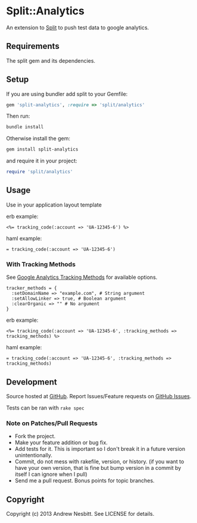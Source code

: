 # Split::Analytics

An extension to [Split](http://github.com/andrew/split) to push test data to google analytics.

## Requirements

The split gem and its dependencies.

## Setup

If you are using bundler add split to your Gemfile:

```ruby
gem 'split-analytics', :require => 'split/analytics'
```

Then run:

```bash
bundle install
```

Otherwise install the gem:

```bash
gem install split-analytics
```

and require it in your project:

```ruby
require 'split/analytics'
```

## Usage

Use in your application layout template

erb example:

```erb
<%= tracking_code(:account => 'UA-12345-6') %>
```

haml example:

```haml
= tracking_code(:account => 'UA-12345-6')
```

### With Tracking Methods

See [Google Analytics Tracking Methods](https://developers.google.com/analytics/devguides/collection/gajs/methods/) for available options.

```
tracker_methods = {
  :setDomainName => "example.com", # String argument
  :setAllowLinker => true, # Boolean argument
  :clearOrganic => "" # No argument
}
```

erb example:

```erb
<%= tracking_code(:account => 'UA-12345-6', :tracking_methods => tracking_methods) %>
```

haml example:

```haml
= tracking_code(:account => 'UA-12345-6', :tracking_methods => tracking_methods)
```

## Development

Source hosted at [GitHub](http://github.com/andrew/split-analytics).
Report Issues/Feature requests on [GitHub Issues](http://github.com/andrew/split-analytics/issues).

Tests can be ran with `rake spec`

### Note on Patches/Pull Requests

 * Fork the project.
 * Make your feature addition or bug fix.
 * Add tests for it. This is important so I don't break it in a
   future version unintentionally.
 * Commit, do not mess with rakefile, version, or history.
   (if you want to have your own version, that is fine but bump version in a commit by itself I can ignore when I pull)
 * Send me a pull request. Bonus points for topic branches.

## Copyright

Copyright (c) 2013 Andrew Nesbitt. See LICENSE for details.